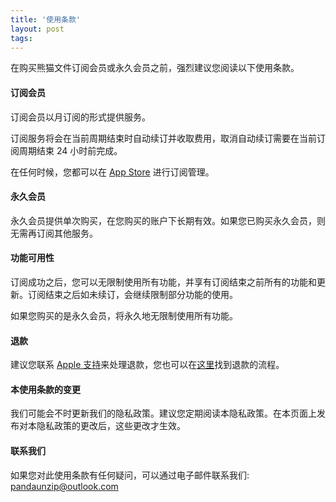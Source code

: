 ```yaml
---
title: '使用条款'
layout: post
tags: 
---
```


在购买熊猫文件订阅会员或永久会员之前，强烈建议您阅读以下使用条款。

#### 订阅会员
订阅会员以月订阅的形式提供服务。

订阅服务将会在当前周期结束时自动续订并收取费用，取消自动续订需要在当前订阅周期结束 24 小时前完成。

在任何时候，您都可以在 [App Store](https://apps.apple.com/account/subscriptions) 进行订阅管理。

#### 永久会员
永久会员提供单次购买，在您购买的账户下长期有效。如果您已购买永久会员，则无需再订阅其他服务。

#### 功能可用性
订阅成功之后，您可以无限制使用所有功能，并享有订阅结束之前所有的功能和更新。订阅结束之后如未续订，会继续限制部分功能的使用。

如果您购买的是永久会员，将永久地无限制使用所有功能。

#### 退款
建议您联系 [Apple 支持](https://getsupport.apple.com/)来处理退款，您也可以在[这里](https://support.apple.com/zh-cn/HT204084)找到退款的流程。

#### 本使用条款的变更
我们可能会不时更新我们的隐私政策。建议您定期阅读本隐私政策。在本页面上发布对本隐私政策的更改后，这些更改才生效。

#### 联系我们
如果您对此使用条款有任何疑问，可以通过电子邮件联系我们: [pandaunzip@outlook.com](mailto:pandaunzip@outlook.com)



